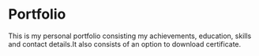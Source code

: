 # Portfolio
This is my personal portfolio consisting my achievements, education, skills and contact details.It also consists of an option to download certificate.
